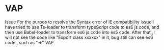 # VAP
Issue
For the purpos to resolve the Syntax error of IE compatibility Issue
I have tried to use Ts-loader to transform typeScript code to es6 js code, and then use Babel-loader to transform es6 js code into es5 code. 
After that , I will  not see the code like "Export class xxxxxx" in it, bug still can see es6 code , such as "=>"
VAP

